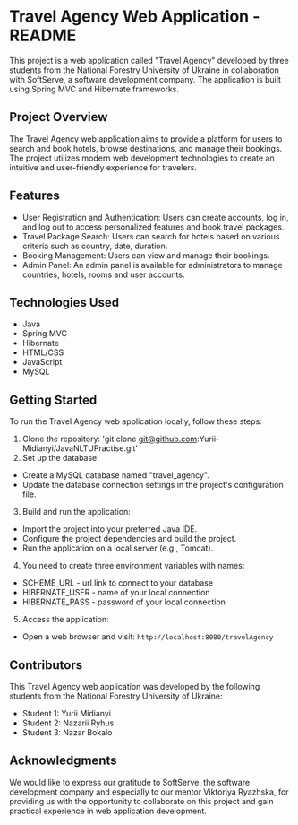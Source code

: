 # Travel Agency Web Application - README

This project is a web application called "Travel Agency" developed by three students from the National Forestry University of Ukraine in collaboration with SoftServe, a software development company. The application is built using Spring MVC and Hibernate frameworks.

## Project Overview

The Travel Agency web application aims to provide a platform for users to search and book hotels, browse destinations, and manage their bookings. The project utilizes modern web development technologies to create an intuitive and user-friendly experience for travelers.

## Features

- User Registration and Authentication: Users can create accounts, log in, and log out to access personalized features and book travel packages.
- Travel Package Search: Users can search for hotels based on various criteria such as country, date, duration.
- Booking Management: Users can view and manage their bookings.
- Admin Panel: An admin panel is available for administrators to manage countries, hotels, rooms and user accounts.

## Technologies Used

- Java
- Spring MVC
- Hibernate
- HTML/CSS
- JavaScript
- MySQL

## Getting Started

To run the Travel Agency web application locally, follow these steps:

1. Clone the repository:
'git clone git@github.com:Yurii-Midianyi/JavaNLTUPractise.git'
2. Set up the database:
- Create a MySQL database named "travel_agency".
- Update the database connection settings in the project's configuration file.

3. Build and run the application:
- Import the project into your preferred Java IDE.
- Configure the project dependencies and build the project.
- Run the application on a local server (e.g., Tomcat).
4. You need to create three environment variables with names:
- SCHEME_URL - url link to connect to your database
- HIBERNATE_USER - name of your local connection 
- HIBERNATE_PASS - password of your local connection 
5. Access the application:
- Open a web browser and visit: `http://localhost:8080/travelAgency`

## Contributors

This Travel Agency web application was developed by the following students from the National Forestry University of Ukraine:

- Student 1: Yurii Midianyi
- Student 2: Nazarii Ryhus
- Student 3: Nazar Bokalo

## Acknowledgments

We would like to express our gratitude to SoftServe, the software development company and especially to our mentor Viktoriya Ryazhska, for providing us with the opportunity to collaborate on this project and gain practical experience in web application development.
